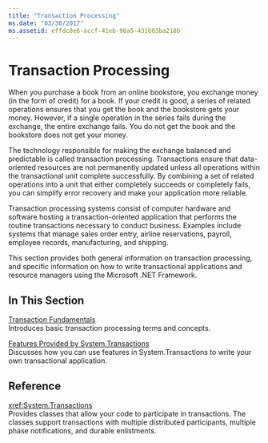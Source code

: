 ```yaml
---
title: "Transaction Processing"
ms.date: "03/30/2017"
ms.assetid: effdc8e6-accf-41eb-98a5-431603ba218b
---
```

# Transaction Processing
When you purchase a book from an online bookstore, you exchange money (in the form of credit) for a book. If your credit is good, a series of related operations ensures that you get the book and the bookstore gets your money. However, if a single operation in the series fails during the exchange, the entire exchange fails. You do not get the book and the bookstore does not get your money.  
  
 The technology responsible for making the exchange balanced and predictable is called transaction processing. Transactions ensure that data-oriented resources are not permanently updated unless all operations within the transactional unit complete successfully. By combining a set of related operations into a unit that either completely succeeds or completely fails, you can simplify error recovery and make your application more reliable.  
  
 Transaction processing systems consist of computer hardware and software hosting a transaction-oriented application that performs the routine transactions necessary to conduct business. Examples include systems that manage sales order entry, airline reservations, payroll, employee records, manufacturing, and shipping.  
  
 This section provides both general information on transaction processing, and specific information on how to write transactional applications and resource managers using the Microsoft .NET Framework.  
  
## In This Section  
 [Transaction Fundamentals](transaction-fundamentals.md)  
 Introduces basic transaction processing terms and concepts.  
  
 [Features Provided by System.Transactions](features-provided-by-system-transactions.md)  
 Discusses how you can use features in System.Transactions to write your own transactional application.  
  
## Reference  
 <xref:System.Transactions>  
 Provides classes that allow your code to participate in transactions. The classes support transactions with multiple distributed participants, multiple phase notifications, and durable enlistments.
